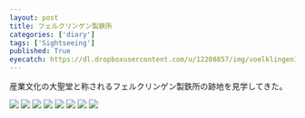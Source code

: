 ```yaml
---
layout: post
title: フェルクリンゲン製鉄所
categories: ['diary']
tags: ['Sightseeing']
published: True
eyecatch: https://dl.dropboxusercontent.com/u/12208857/img/voelklingen10.jpg
---
```


産業文化の大聖堂と称されるフェルクリンゲン製鉄所の跡地を見学してきた。

<img src="https://dl.dropboxusercontent.com/u/12208857/img/voelklingen01.jpg" class="image-on-frame image-fade">

<img src="https://dl.dropboxusercontent.com/u/12208857/img/voelklingen02.jpg" class="image-on-frame image-fade">

<img src="https://dl.dropboxusercontent.com/u/12208857/img/voelklingen03.jpg" class="image-on-frame image-fade">

<img src="https://dl.dropboxusercontent.com/u/12208857/img/voelklingen04.jpg" class="image-on-frame image-fade">

<img src="https://dl.dropboxusercontent.com/u/12208857/img/voelklingen05.jpg" class="image-on-frame image-fade">

<img src="https://dl.dropboxusercontent.com/u/12208857/img/voelklingen06.jpg" class="image-on-frame image-fade">

<img src="https://dl.dropboxusercontent.com/u/12208857/img/voelklingen07.jpg" class="image-on-frame image-fade">

<img src="https://dl.dropboxusercontent.com/u/12208857/img/voelklingen08.jpg" class="image-on-frame image-fade">
